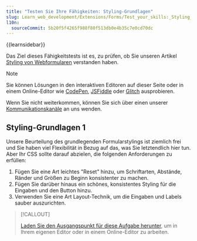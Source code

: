 ```yaml
---
title: "Testen Sie Ihre Fähigkeiten: Styling-Grundlagen"
slug: Learn_web_development/Extensions/Forms/Test_your_skills:_Styling_basics
l10n:
  sourceCommit: 5b20f5f4265f988f80f513db0e4b35c7e0cd70dc
---
```


{{learnsidebar}}

Das Ziel dieses Fähigkeitstests ist es, zu prüfen, ob Sie unseren Artikel [Styling von Webformularen](/de/docs/Learn_web_development/Extensions/Forms/Styling_web_forms) verstanden haben.

> [!NOTE]
> Sie können Lösungen in den interaktiven Editoren auf dieser Seite oder in einem Online-Editor wie [CodePen](https://codepen.io/), [JSFiddle](https://jsfiddle.net/) oder [Glitch](https://glitch.com/) ausprobieren.
>
> Wenn Sie nicht weiterkommen, können Sie sich über einen unserer [Kommunikationskanäle](/de/docs/MDN/Community/Communication_channels) an uns wenden.

## Styling-Grundlagen 1

Unsere Beurteilung des grundlegenden Formularstylings ist ziemlich frei und Sie haben viel Flexibilität in Bezug auf das, was Sie letztendlich hier tun. Aber Ihr CSS sollte darauf abzielen, die folgenden Anforderungen zu erfüllen:

1. Fügen Sie eine Art leichtes "Reset" hinzu, um Schriftarten, Abstände, Ränder und Größen zu Beginn konsistenter zu machen.
2. Fügen Sie darüber hinaus ein schönes, konsistentes Styling für die Eingaben und den Button hinzu.
3. Verwenden Sie eine Art Layout-Technik, um die Eingaben und Labels sauber auszurichten.

> [!CALLOUT]
>
> [Laden Sie den Ausgangspunkt für diese Aufgabe herunter](https://github.com/mdn/learning-area/blob/main/html/forms/tasks/styling-basics/styling-basics1-download.html), um in Ihrem eigenen Editor oder in einem Online-Editor zu arbeiten.
